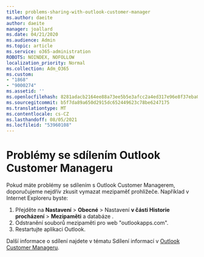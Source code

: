 ```yaml
---
title: problems-sharing-with-outlook-customer-manager
ms.author: daeite
author: daeite
manager: joallard
ms.date: 04/21/2020
ms.audience: Admin
ms.topic: article
ms.service: o365-administration
ROBOTS: NOINDEX, NOFOLLOW
localization_priority: Normal
ms.collection: Adm_O365
ms.custom:
- "1868"
- "9000274"
ms.assetid: ''
ms.openlocfilehash: 8281adacb2164ee88a73ee5b5e3afcc2a4ed317e96e8f37eba0d068c2792bfdd
ms.sourcegitcommit: b5f7da89a650d2915dc652449623c78be6247175
ms.translationtype: MT
ms.contentlocale: cs-CZ
ms.lasthandoff: 08/05/2021
ms.locfileid: "53960108"
---
```

# <a name="problems-sharing-with-outlook-customer-manager"></a>Problémy se sdílením Outlook Customer Manageru

Pokud máte problémy se sdílením s Outlook Customer Managerem, doporučujeme nejdřív zkusit vymazat mezipaměť prohlížeče. Například v Internet Exploreru byste:

1. Přejděte na **Nastavení**  >  **Obecné** > Nastavení **v části Historie procházení**  >  **Mezipaměti** a databáze .
2. Odstranění souborů mezipaměti pro web "outlookapps.com".
3. Restartujte aplikaci Outlook.

Další informace o sdílení najdete v tématu Sdílení informací v [Outlook Customer Manageru](https://techcommunity.microsoft.com/t5/outlook-blog/sharing-how-to-keep-your-colleagues-in-the-loop/ba-p/35710).